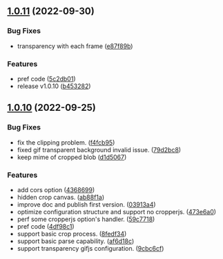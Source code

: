 ## [1.0.11](https://github.com/STDSuperman/super-image-cropper/compare/v1.0.10...v1.0.11) (2022-09-30)


### Bug Fixes

* transparency with each frame ([e87f89b](https://github.com/STDSuperman/super-image-cropper/commit/e87f89b7696feaf10a616721ac023b45d4a53976))


### Features

* pref code ([5c2db01](https://github.com/STDSuperman/super-image-cropper/commit/5c2db01bf5e3907f829030a5125c5a4fa4f08745))
* release v1.0.10 ([b453282](https://github.com/STDSuperman/super-image-cropper/commit/b453282dbade17b1364c296b230012e6f3116283))



## [1.0.10](https://github.com/STDSuperman/super-image-cropper/compare/af6d18c9ac189ef7787fd4c88e7e63702064f318...v1.0.10) (2022-09-25)


### Bug Fixes

* fix the clipping problem. ([f4fcb95](https://github.com/STDSuperman/super-image-cropper/commit/f4fcb9549a280b34f08a5057f9825a222d3c551b))
* fixed gif transparent background invalid issue. ([79d2bc8](https://github.com/STDSuperman/super-image-cropper/commit/79d2bc85c3c7e7507f6bc78f19e23eacbe992f0a))
* keep mime of cropped blob ([d1d5067](https://github.com/STDSuperman/super-image-cropper/commit/d1d50678e95efa9722c453095d7c1bc205174c4e))


### Features

* add cors option ([4368699](https://github.com/STDSuperman/super-image-cropper/commit/4368699a224d279211a0e9dac2a2ae45e1d1a18e))
* hidden crop canvas. ([ab88f1a](https://github.com/STDSuperman/super-image-cropper/commit/ab88f1ac108a1d32921253e423069c80fb15cb38))
* improve doc and publish first version. ([03913a4](https://github.com/STDSuperman/super-image-cropper/commit/03913a4abc5b9ac64107e822cc685a67985a4ca5))
* optimize configuration structure and support no cropperjs. ([473e6a0](https://github.com/STDSuperman/super-image-cropper/commit/473e6a0a71538271374e5f47d1dc02f68cd631a1))
* perf some cropperjs option's handler. ([59c7718](https://github.com/STDSuperman/super-image-cropper/commit/59c771890421df32009c4e8a14400354bf35da81))
* pref code ([4df98c1](https://github.com/STDSuperman/super-image-cropper/commit/4df98c17d26816bb4dcb5726bc2d651d7233defc))
* support basic crop process. ([8fedf34](https://github.com/STDSuperman/super-image-cropper/commit/8fedf34e4f2d1019dcbc875339a65f9d876a56a1))
* support basic parse capability. ([af6d18c](https://github.com/STDSuperman/super-image-cropper/commit/af6d18c9ac189ef7787fd4c88e7e63702064f318))
* support transparency gifjs configuration. ([9cbc6cf](https://github.com/STDSuperman/super-image-cropper/commit/9cbc6cfc9fe54079c76c3a8b1bafe86c8891e3e7))



